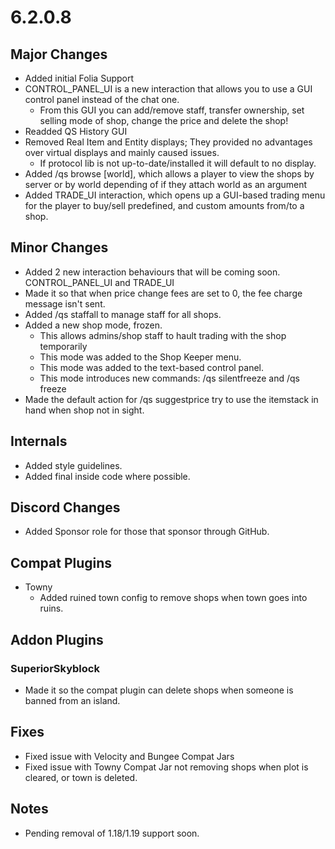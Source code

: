 # 6.2.0.8

## Major Changes
- Added initial Folia Support
- CONTROL_PANEL_UI is a new interaction that allows you to use a GUI control panel instead of the chat one.
  - From this GUI you can add/remove staff, transfer ownership, set selling mode of shop, change the price and delete the shop!
- Readded QS History GUI
- Removed Real Item and Entity displays; They provided no advantages over virtual displays and mainly caused issues.
  - If protocol lib is not up-to-date/installed it will default to no display.
- Added /qs browse [world], which allows a player to view the shops by server or by world depending of if they attach world as an argument
- Added TRADE_UI interaction, which opens up a GUI-based trading menu for the player to buy/sell predefined, and custom amounts from/to a shop.

## Minor Changes
- Added 2 new interaction behaviours that will be coming soon. CONTROL_PANEL_UI and TRADE_UI
- Made it so that when price change fees are set to 0, the fee charge message isn't sent.
- Added /qs staffall to manage staff for all shops.
- Added a new shop mode, frozen.
  - This allows admins/shop staff to hault trading with the shop temporarily
  - This mode was added to the Shop Keeper menu.
  - This mode was added to the text-based control panel.
  - This mode introduces new commands: /qs silentfreeze and /qs freeze
- Made the default action for /qs suggestprice try to use the itemstack in hand when shop not in sight.

## Internals
- Added style guidelines.
- Added final inside code where possible.

## Discord Changes
- Added Sponsor role for those that sponsor through GitHub.

## Compat Plugins
- Towny
  - Added ruined town config to remove shops when town goes into ruins.

## Addon Plugins

### SuperiorSkyblock
- Made it so the compat plugin can delete shops when someone is banned from an island.

## Fixes
- Fixed issue with Velocity and Bungee Compat Jars
- Fixed issue with Towny Compat Jar not removing shops when plot is cleared, or town is deleted.

## Notes
- Pending removal of 1.18/1.19 support soon.